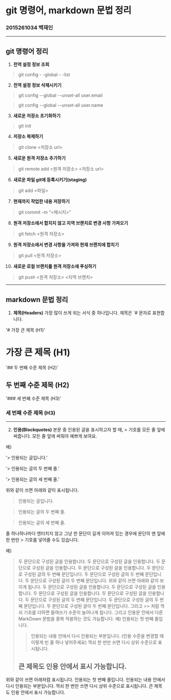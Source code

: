 # git 명령어, markdown 문법 정리
### 2015261034 백재인
***
## git 명령어 정리
1. **전역 설정 정보 조회**
> git config - -global - -list
2. **전역 설정 정보 삭제시키기**
> git config --global --unset-all user.email

> git config --global --unset-all user.name
3. **새로운 저장소 초기화하기**
> git init
4. **저장소 복제하기**
> git clone <저장소 url>
5. **새로운 원격 저장소 추가하기**
> git remote add <원격 저장소> <저장소 url>
6. **새로운 파일 git에 등록시키기(staging)**
> git add <파일>
7. **현재까지 작업한 내용 저장하기**
> git commit -m “<메시지>”
8. **원격 저장소에서 합치지 않고 지역 브랜치로 변경 사항 가져오기**
> git fetch <원격 저장소>
9. **원격 저장소에서 변경 사항을 가져와 현재 브랜치에 합치기**
> git pull <원격 저장소>
10. **새로운 로컬 브랜치를 원격 저장소에 푸싱하기**
> git push <원격 저장소> <지역 브랜치>
***
## markdown 문법 정리
1. **제목(Headers)**
가장 많이 쓰게 되는 서식 중 하나입니다. 제목은 `# 문자로 표현합니다.

'# 가장 큰 제목 (H1)'
# 가장 큰 제목 (H1)
'## 두 번째 수준 제목 (H2)'
## 두 번째 수준 제목 (H2)
'### 세 번째 수준 제목 (H3)'
### 세 번째 수준 제목 (H3)
***
2. **인용(Blockquotes)**
본문 중 인용된 글을 표시하고자 할 때, > 기호를 모든 줄 앞에 써줍니다. 모든 줄 앞에 써줘야 예쁘게 보여요.

예)

'> 인용되는 글입니다.'

'> 인용되는 글의 두 번째 줄.'

'> 인용되는 글의 세 번째 줄.'

위와 같이 쓰면 아래와 같이 표시됩니다.

> 인용되는 글입니다.

> 인용되는 글의 두 번째 줄.

> 인용되는 글의 세 번째 줄.

줄 하나하나마다 엔터치지 않고 그냥 한 문단이 길게 이어져 있는 경우에 문단의 맨 앞에 한 번만 > 기호를 넣어줄 수도 있습니다.

예)

> 두 문단으로 구성된 글을 인용합니다. 두 문단으로 구성된 글을 인용합니다. 두 문단으로 구성된 글을 인용합니다. 두 문단으로 구성된 글을 인용합니다.
> 두 문단으로 구성된 글의 두 번째 문단입니다. 두 문단으로 구성된 글의 두 번째 문단입니다. 두 문단으로 구성된 글이 두 번째 문단입니다.
위와 같이 쓰면 아래와 같이 보이게 됩니다.
두 문단으로 구성된 글을 인용합니다. 두 문단으로 구성된 글을 인용합니다. 두 문단으로 구성된 글을 인용합니다. 두 문단으로 구성된 글을 인용합니다.
두 문단으로 구성된 글의 두 번째 문단입니다. 두 문단으로 구성된 글의 두 번째 문단입니다. 두 문단으로 구성된 글이 두 번째 문단입니다.
그리고 >> 처럼 꺽쇠 기호를 더하면 들여쓰기 수준이 늘어나게 됩니다. 그리고 인용문 안에서 다른 MarkDown 문법을 중복 적용하는 것도 가능합니다.
예)
> 인용되는 첫 번째 줄입니다.
>> 인용되는 내용 안에서 다시 인용되는 부분입니다.
> (인용 수준을 변경할 때 이렇게 빈 줄 하나 넣어주세요)
> 꺽쇠 한 번만 쓰면 다시 상위 수준으로 표시됩니다.
> ## 큰 제목도 인용 안에서 표시 가능합니다.
위와 같이 쓰면 아래처럼 표시됩니다.
인용되는 첫 번째 줄입니다.
인용되는 내용 안에서 다시 인용되는 부분입니다.
꺽쇠 한 번만 쓰면 다시 상위 수준으로 표시됩니다.
큰 제목도 인용 안에서 표시 가능합니다.
